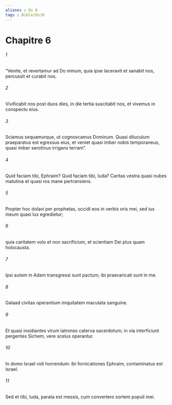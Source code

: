```yaml
---
aliases : Os 6
tags : Bible/Os/6
---
```


# Chapitre 6

###### 1
“Venite, et revertamur ad Do minum, quia ipse laceravit et sanabit nos, percussit et curabit nos.
###### 2
Vivificabit nos post duos dies, in die tertia suscitabit nos, et vivemus in conspectu eius.
###### 3
Sciamus sequamurque, ut cognoscamus Dominum. Quasi diluculum praeparatus est egressus eius, et veniet quasi imber nobis temporaneus, quasi imber serotinus irrigans terram”.
###### 4
Quid faciam tibi, Ephraim? Quid faciam tibi, Iuda? Caritas vestra quasi nubes matutina et quasi ros mane pertransiens.
###### 5
Propter hoc dolavi per prophetas, occidi eos in verbis oris mei, sed ius meum quasi lux egredietur;
###### 6
quia caritatem volo et non sacrificium, et scientiam Dei plus quam holocausta.
###### 7
Ipsi autem in Adam transgressi sunt pactum; ibi praevaricati sunt in me.
###### 8
Galaad civitas operantium iniquitatem maculata sanguine.
###### 9
Et quasi insidiantes virum latrones caterva sacerdotum; in via interficiunt pergentes Sichem, vere scelus operantur.
###### 10
In domo Israel vidi horrendum: ibi fornicationes Ephraim, contaminatus est Israel.
###### 11
Sed et tibi, Iuda, parata est messis, cum convertero sortem populi mei.
